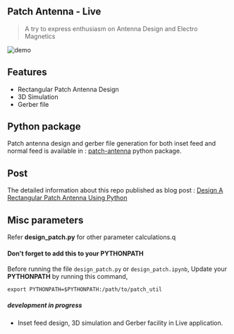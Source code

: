 ## Patch Antenna - Live

> A try to express enthusiasm on Antenna Design and Electro Magnetics

![demo](/resource/anim.gif)  



## Features

- Rectangular Patch Antenna Design
- 3D Simulation
- Gerber file


## Python package

Patch antenna design and gerber file generation for both inset feed and normal feed is available in : [patch-antenna](https://pypi.org/project/patch-antenna/)
python package.

## Post

The detailed information about this repo  published as blog post : [Design A Rectangular Patch Antenna Using Python](https://bhanuchander210.github.io/Design-A-Rectangular-Patch-Antenna-Using-Python/)


## Misc parameters

Refer **design_patch.py** for other parameter calculations.q

#### Don't forget to add this to your PYTHONPATH

Before running the file `design_patch.py` or `design_patch.ipynb`, Update your **PYTHONPATH** by running this command,

```text
export PYTHONPATH=$PYTHONPATH:/path/to/patch_util
```


##### development in progress

- Inset feed design, 3D simulation and Gerber facility in Live application.